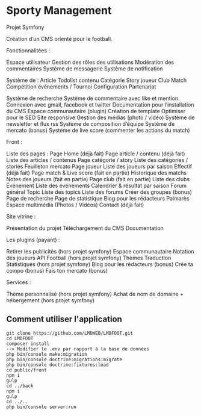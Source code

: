 # Sporty Management

Projet Symfony


Création d’un CMS orienté pour le football.

Fonctionnalitées :

Espace utilisateur
Gestion des rôles des utilisations
Modération des commentaires
Système de messagerie
Système de notification

Système de :
Article
Todolist
contenu
Catégorie
Story
joueur
Club
Match
Compétition
événements / Tournoi
Configuration
Partenariat

Système de recherche
Système de commentaire avec like et mention.
Connexion avec gmail, facebook et twitter
Documentation pour l’installation du CMS
Espace communautaire (plugin)
Création de template
Optimiser pour le SEO
Site responsive
Gestion des médias (photo / vidéo)
Système de newsletter et flux rss
Système de composition d’équipe
Système de mercato (bonus)
Système de live score (commenter les actions du match)




Front :

Liste des pages :
Page Home (déjà fait)
Page article / contenu (déjà fait)
Liste des articles / contenus
Page catégorie / story
Liste des catégories / stories
Feuilleton mercato
Page joueur
Liste des joueurs par saison
Effectif (déjà fait)
Page match & Live score (fait en partie)
Historique des matchs
Notes des joueurs (fait en partie)
Page club (fait en partie)
Liste des clubs
Événement
Liste des événements
Calendrier & résultat par saison
Forum général
Topic
Liste des topics
Liste des forums
Créer des groupes (bonus)
Page de recherche
Page de statistique
Blog pour les rédacteurs
Palmarès
Espace multimédia (Photos / Vidéos)
Contact (déjà fait)

Site vitrine :

Présentation du projet
Téléchargement du CMS
Documentation

Les plugins (payant) :

Retirer les publicités (hors projet symfony)
Espace communautaire
Notation des joueurs
API Football (hors projet symfony)
Thèmes
Traduction
Statistiques (hors projet symfony)
Blog pour les rédacteurs (bonus)
Crée ta compo (bonus)
Fais ton mercato (bonus)

Services :

Thème personnalisé (hors projet symfony)
Achat de nom de domaine + hébergement (hors projet symfony)

## Comment utiliser l'application

    git clone https://github.com/LMDWEB/LMDFOOT.git  
    cd LMDFOOT
    composer install
    --> Modifier le .env par rapport à la base de données  
    php bin/console make:migration    
    php bin/console doctrine:migrations:migrate
    php bin/console doctrine:fixtures:load
    cd public/front
    npm i
    gulp
    cd ../back
    npm i
    gulp
    cd ../..
    php bin/console server:run